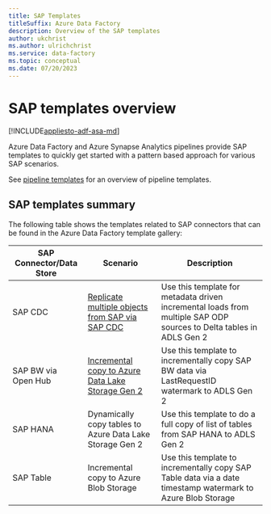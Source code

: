 ```yaml
---
title: SAP Templates
titleSuffix: Azure Data Factory
description: Overview of the SAP templates
author: ukchrist
ms.author: ulrichchrist
ms.service: data-factory
ms.topic: conceptual
ms.date: 07/20/2023
---
```


# SAP templates overview

[!INCLUDE[appliesto-adf-asa-md](includes/appliesto-adf-asa-md.md)]

Azure Data Factory and Azure Synapse Analytics pipelines provide SAP templates to quickly get started with a pattern based approach for various SAP scenarios. 

See [pipeline templates](solution-templates-introduction.md) for an overview of pipeline templates.

## SAP templates summary

The following table shows the templates related to SAP connectors that can be found in the Azure Data Factory template gallery: 

| SAP Connector/Data Store | Scenario | Description |
| -- | -- | -- |
| SAP CDC | [Replicate multiple objects from SAP via SAP CDC](solution-template-replicate-multiple-objects-sap-cdc.md) | Use this template for metadata driven incremental loads from multiple SAP ODP sources to Delta tables in ADLS Gen 2 |
| SAP BW via Open Hub | [Incremental copy to Azure Data Lake Storage Gen 2](load-sap-bw-data.md) | Use this template to incrementally copy SAP BW data via LastRequestID watermark to ADLS Gen 2 |
| SAP HANA | Dynamically copy tables to Azure Data Lake Storage Gen 2 | Use this template to do a full copy of list of tables from SAP HANA to ADLS Gen 2 |
| SAP Table | Incremental copy to Azure Blob Storage | Use this template to incrementally copy SAP Table data via a date timestamp watermark to Azure Blob Storage |
